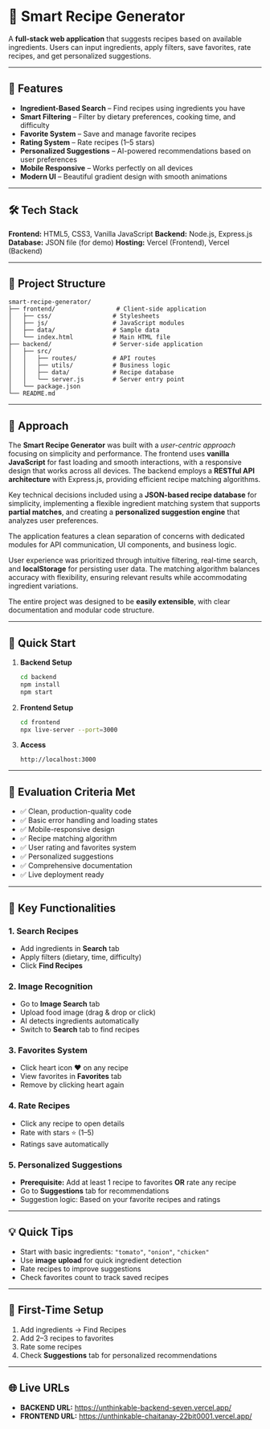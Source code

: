 # 🍳 Smart Recipe Generator

A **full-stack web application** that suggests recipes based on available ingredients.
Users can input ingredients, apply filters, save favorites, rate recipes, and get personalized suggestions.

---

## 🚀 Features

* **Ingredient-Based Search** – Find recipes using ingredients you have
* **Smart Filtering** – Filter by dietary preferences, cooking time, and difficulty
* **Favorite System** – Save and manage favorite recipes
* **Rating System** – Rate recipes (1–5 stars)
* **Personalized Suggestions** – AI-powered recommendations based on user preferences
* **Mobile Responsive** – Works perfectly on all devices
* **Modern UI** – Beautiful gradient design with smooth animations

---

## 🛠️ Tech Stack

**Frontend:** HTML5, CSS3, Vanilla JavaScript
**Backend:** Node.js, Express.js
**Database:** JSON file (for demo)
**Hosting:** Vercel (Frontend), Vercel (Backend)

---

## 📁 Project Structure

```
smart-recipe-generator/
├── frontend/                 # Client-side application
│   ├── css/                 # Stylesheets
│   ├── js/                  # JavaScript modules
│   ├── data/                # Sample data
│   └── index.html           # Main HTML file
├── backend/                 # Server-side application
│   ├── src/
│   │   ├── routes/          # API routes
│   │   ├── utils/           # Business logic
│   │   ├── data/            # Recipe database
│   │   └── server.js        # Server entry point
│   └── package.json
└── README.md
```

---

## 🎯 Approach

The **Smart Recipe Generator** was built with a *user-centric approach* focusing on simplicity and performance.
The frontend uses **vanilla JavaScript** for fast loading and smooth interactions, with a responsive design that works across all devices.
The backend employs a **RESTful API architecture** with Express.js, providing efficient recipe matching algorithms.

Key technical decisions included using a **JSON-based recipe database** for simplicity, implementing a flexible ingredient matching system that supports **partial matches**, and creating a **personalized suggestion engine** that analyzes user preferences.

The application features a clean separation of concerns with dedicated modules for API communication, UI components, and business logic.

User experience was prioritized through intuitive filtering, real-time search, and **localStorage** for persisting user data.
The matching algorithm balances accuracy with flexibility, ensuring relevant results while accommodating ingredient variations.

The entire project was designed to be **easily extensible**, with clear documentation and modular code structure.

---

## 🚀 Quick Start

1. **Backend Setup**

   ```bash
   cd backend
   npm install
   npm start
   ```

2. **Frontend Setup**

   ```bash
   cd frontend
   npx live-server --port=3000
   ```

3. **Access**

   ```
   http://localhost:3000
   ```

---

## 📝 Evaluation Criteria Met

* ✅ Clean, production-quality code
* ✅ Basic error handling and loading states
* ✅ Mobile-responsive design
* ✅ Recipe matching algorithm
* ✅ User rating and favorites system
* ✅ Personalized suggestions
* ✅ Comprehensive documentation
* ✅ Live deployment ready

---

## 🍳 Key Functionalities

### 1. Search Recipes

* Add ingredients in **Search** tab
* Apply filters (dietary, time, difficulty)
* Click **Find Recipes**

### 2. Image Recognition

* Go to **Image Search** tab
* Upload food image (drag & drop or click)
* AI detects ingredients automatically
* Switch to **Search** tab to find recipes

### 3. Favorites System

* Click heart icon ❤️ on any recipe
* View favorites in **Favorites** tab
* Remove by clicking heart again

### 4. Rate Recipes

* Click any recipe to open details
* Rate with stars ⭐ (1–5)
* Ratings save automatically

### 5. Personalized Suggestions

* **Prerequisite:** Add at least 1 recipe to favorites **OR** rate any recipe
* Go to **Suggestions** tab for recommendations
* Suggestion logic: Based on your favorite recipes and ratings

---

## 💡 Quick Tips

* Start with basic ingredients: `"tomato"`, `"onion"`, `"chicken"`
* Use **image upload** for quick ingredient detection
* Rate recipes to improve suggestions
* Check favorites count to track saved recipes

---

## 🎯 First-Time Setup

1. Add ingredients → Find Recipes
2. Add 2–3 recipes to favorites
3. Rate some recipes
4. Check **Suggestions** tab for personalized recommendations

---

## 🌐 Live URLs

* **BACKEND URL:** https://unthinkable-backend-seven.vercel.app/ 
* **FRONTEND URL:**  https://unthinkable-chaitanay-22bit0001.vercel.app/


